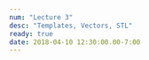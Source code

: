 ```yaml
---
num: "Lecture 3"
desc: "Templates, Vectors, STL"
ready: true
date: 2018-04-10 12:30:00.00-7:00
---
```

